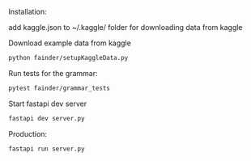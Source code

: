 Installation:

add kaggle.json to ~/.kaggle/ folder for downloading data from kaggle


Download example data from kaggle

```bash
python fainder/setupKaggleData.py
```

Run tests for the grammar:
```bash
pytest fainder/grammar_tests
```

Start fastapi dev server
```bash
fastapi dev server.py
```

Production:
```bash
fastapi run server.py
```
